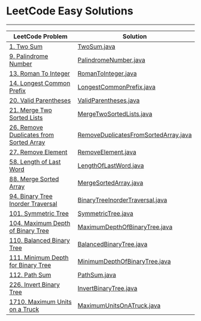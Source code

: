 # LeetCode Easy Solutions

---

| LeetCode Problem                                                                                              | Solution                                                                     |
|---------------------------------------------------------------------------------------------------------------|------------------------------------------------------------------------------|
| [1. Two Sum](https://leetcode.com/problems/two-sum/)                                                          | [TwoSum.java](TwoSum.java)                                                   |
| [9. Palindrome Number](https://leetcode.com/problems/palindrome-number/)                                      | [PalindromeNumber.java](PalindromeNumber.java)                               |
| [13. Roman To Integer](https://leetcode.com/problems/roman-to-integer/)                                       | [RomanToInteger.java](RomanToInteger.java)                                   |
| [14. Longest Common Prefix](https://leetcode.com/problems/longest-common-prefix/)                             | [LongestCommonPrefix.java](LongestCommonPrefix.java)                         |
| [20. Valid Parentheses](https://leetcode.com/problems/valid-parentheses/)                                     | [ValidParentheses.java](ValidParentheses.java)                               |
| [21. Merge Two Sorted Lists](https://leetcode.com/problems/merge-two-sorted-lists/)                           | [MergeTwoSortedLists.java](MergeTwoSortedLists.java)                         |
| [26. Remove Duplicates from Sorted Array](https://leetcode.com/problems/remove-duplicates-from-sorted-array/) | [RemoveDuplicatesFromSortedArray.java](RemoveDuplicatesFromSortedArray.java) |
| [27. Remove Element](https://leetcode.com/problems/remove-element/)                                           | [RemoveElement.java](RemoveElement.java)                                     |
| [58. Length of Last Word](https://leetcode.com/problems/length-of-last-word/)                                 | [LengthOfLastWord.java](LengthOfLastWord.java)                               |
| [88. Merge Sorted Array](https://leetcode.com/problems/merge-sorted-array/)                                   | [MergeSortedArray.java](MergeSortedArray.java)                               |
| [94. Binary Tree Inorder Traversal](https://leetcode.com/problems/binary-tree-inorder-traversal/)             | [BinaryTreeInorderTraversal.java](BinaryTreeInorderTraversal.java)           |
| [101. Symmetric Tree](https://leetcode.com/problems/symmetric-tree/)                                          | [SymmetricTree.java](SymmetricTree.java)                                     |
| [104. Maximum Depth of Binary Tree](https://leetcode.com/problems/maximum-depth-of-binary-tree/)              | [MaximumDepthOfBinaryTree.java](MaximumDepthOfBinaryTree.java)               |
| [110. Balanced Binary Tree](https://leetcode.com/problems/balanced-binary-tree/)                              | [BalancedBinaryTree.java](BalancedBinaryTree.java)                           |
| [111. Minimum Depth for Binary Tree](https://leetcode.com/problems/minimum-depth-of-binary-tree/)             | [MinimumDepthOfBinaryTree.java](MinimumDepthOfBinaryTree.java)               |
| [112. Path Sum](https://leetcode.com/problems/path-sum/)                                                      | [PathSum.java](PathSum.java)                                                 |
| [226. Invert Binary Tree](https://leetcode.com/problems/invert-binary-tree/)                                  | [InvertBinaryTree.java](InvertBinaryTree.java)                               |
| [1710. Maximum Units on a Truck](https://leetcode.com/problems/maximum-units-on-a-truck/)                     | [MaximumUnitsOnATruck.java](MaximumUnitsOnATruck.java)                       |

